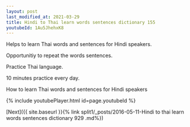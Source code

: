 ```yaml
---
layout: post
last_modified_at: 2021-03-29
title: Hindi to Thai learn words sentences dictionary 155 
youtubeId: 1Au5JhehxK8
---
```

 
 
Helps to learn Thai words and sentences for Hindi speakers.

Opportunitiy to repeat the words sentences. 

Practice Thai language. 
 
10 minutes practice every day. 
 
How to learn Thai words and sentences for Hindi speakers 
 
{% include youtubePlayer.html id=page.youtubeId %}
 
 
[Next]({{ site.baseurl }}{% link  split1/_posts/2016-05-11-Hindi to thai learn words sentences dictionary 929 .md%})
 
